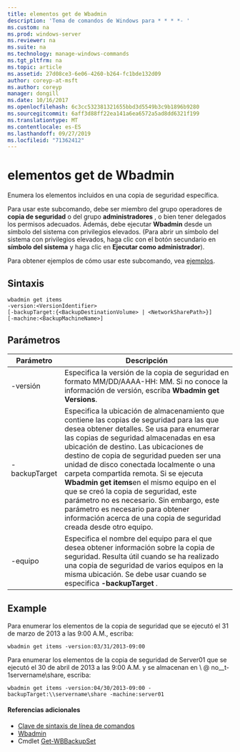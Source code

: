 ```yaml
---
title: elementos get de Wbadmin
description: 'Tema de comandos de Windows para * * * *- '
ms.custom: na
ms.prod: windows-server
ms.reviewer: na
ms.suite: na
ms.technology: manage-windows-commands
ms.tgt_pltfrm: na
ms.topic: article
ms.assetid: 27d08ce3-6e06-4260-b264-fc1bde132d09
author: coreyp-at-msft
ms.author: coreyp
manager: dongill
ms.date: 10/16/2017
ms.openlocfilehash: 6c3cc532381321655bbd3d5549b3c9b1896b9280
ms.sourcegitcommit: 6aff3d88ff22ea141a6ea6572a5ad8dd6321f199
ms.translationtype: MT
ms.contentlocale: es-ES
ms.lasthandoff: 09/27/2019
ms.locfileid: "71362412"
---
```

# <a name="wbadmin-get-items"></a>elementos get de Wbadmin



Enumera los elementos incluidos en una copia de seguridad específica.

Para usar este subcomando, debe ser miembro del grupo operadores de **copia de seguridad** o del grupo **administradores** , o bien tener delegados los permisos adecuados. Además, debe ejecutar **Wbadmin** desde un símbolo del sistema con privilegios elevados. (Para abrir un símbolo del sistema con privilegios elevados, haga clic con el botón secundario en **símbolo del sistema** y haga clic en **Ejecutar como administrador**).

Para obtener ejemplos de cómo usar este subcomando, vea [ejemplos](#BKMK_examples).

## <a name="syntax"></a>Sintaxis

```
wbadmin get items
-version:<VersionIdentifier>
[-backupTarget:{<BackupDestinationVolume> | <NetworkSharePath>}]
[-machine:<BackupMachineName>]
```

## <a name="parameters"></a>Parámetros

|Parámetro|Descripción|
|---------|-----------|
|-versión|Especifica la versión de la copia de seguridad en formato MM/DD/AAAA-HH: MM. Si no conoce la información de versión, escriba **Wbadmin get Versions**.|
|-backupTarget|Especifica la ubicación de almacenamiento que contiene las copias de seguridad para las que desea obtener detalles. Se usa para enumerar las copias de seguridad almacenadas en esa ubicación de destino. Las ubicaciones de destino de copia de seguridad pueden ser una unidad de disco conectada localmente o una carpeta compartida remota. Si se ejecuta **Wbadmin get items**en el mismo equipo en el que se creó la copia de seguridad, este parámetro no es necesario. Sin embargo, este parámetro es necesario para obtener información acerca de una copia de seguridad creada desde otro equipo.|
|-equipo|Especifica el nombre del equipo para el que desea obtener información sobre la copia de seguridad. Resulta útil cuando se ha realizado una copia de seguridad de varios equipos en la misma ubicación. Se debe usar cuando se especifica **-backupTarget** .|

## <a name="BKMK_examples"></a>Example

Para enumerar los elementos de la copia de seguridad que se ejecutó el 31 de marzo de 2013 a las 9:00 A.M., escriba:
```
wbadmin get items -version:03/31/2013-09:00
```
Para enumerar los elementos de la copia de seguridad de Server01 que se ejecutó el 30 de abril de 2013 a las 9:00 A.M. y se almacenan en \\ @ no__t-1servername\share, escriba:
```
wbadmin get items -version:04/30/2013-09:00 -backupTarget:\\servername\share -machine:server01
```

#### <a name="additional-references"></a>Referencias adicionales

-   [Clave de sintaxis de línea de comandos](command-line-syntax-key.md)
-   [Wbadmin](wbadmin.md)
-   Cmdlet [Get-WBBackupSet](https://technet.microsoft.com/library/jj902473.aspx)